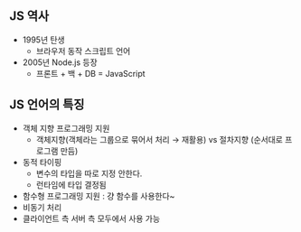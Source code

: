## JS 역사
- 1995년 탄생
    - 브라우저 동작 스크립트 언어
- 2005년 Node.js 등장
    - 프론트 + 백 + DB = JavaScript

## JS 언어의 특징

- 객체 지향 프로그래밍 지원
    - 객체지향(객체라는 그룹으로 묶어서 처리 → 재활용) vs 절차지향 (순서대로 프로그램 만듬)
- 동적 타이핑
    - 변수의 타입을 따로 지정 안한다.
    - 런타임에 타입 결정됨
- 함수형 프로그래밍 지원 : 걍 함수를 사용한다~
- 비동기 처리
- 클라이언트 측 서버 측 모두에서 사용 가능
